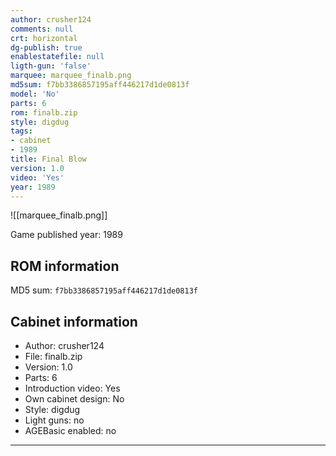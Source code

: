 ```yaml
---
author: crusher124
comments: null
crt: horizontal
dg-publish: true
enablestatefile: null
ligth-gun: 'false'
marquee: marquee_finalb.png
md5sum: f7bb3386857195aff446217d1de0813f
model: 'No'
parts: 6
rom: finalb.zip
style: digdug
tags:
- cabinet
- 1989
title: Final Blow
version: 1.0
video: 'Yes'
year: 1989
---
```


![[marquee_finalb.png]]

Game published year: 1989

## ROM information

MD5 sum: `f7bb3386857195aff446217d1de0813f` 

## Cabinet information

- Author: crusher124
- File: finalb.zip
- Version: 1.0
- Parts: 6
- Introduction video: Yes
- Own cabinet design: No
- Style: digdug
- Light guns: no
- AGEBasic enabled: no

---
